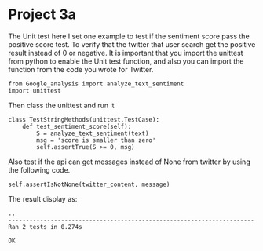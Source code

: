 # Project 3a
The Unit test here I set one example to test if the sentiment score pass the positive score test. To verify that the twitter that user search get the positive result instead of 0 or negative.
It is important that you import the unittest from python to enable the Unit test function, and also you can import the function from the code you wrote for Twitter.
```
from Google_analysis import analyze_text_sentiment
import unittest
```

Then class the unittest and run it

```
class TestStringMethods(unittest.TestCase):
	def test_sentiment_score(self):
	    S = analyze_text_sentiment(text)
	    msg = 'score is smaller than zero'
	    self.assertTrue(S >= 0, msg)
```

Also test if the api can get messages instead of None from twitter by using the following code.
```
self.assertIsNotNone(twitter_content, message)
```

The result display as:
```
..
----------------------------------------------------------------------
Ran 2 tests in 0.274s

OK
```
